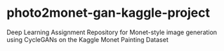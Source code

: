 # photo2monet-gan-kaggle-project
Deep Learning Assignment Repository for Monet-style image generation using CycleGANs on the Kaggle Monet Painting Dataset
